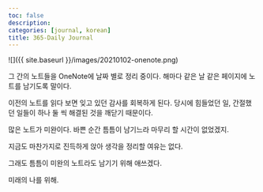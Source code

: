 ```yaml
---
toc: false
description: 
categories: [journal, korean]
title: 365-Daily Journal
---
```


![]({{ site.baseurl }}/images/20210102-onenote.png)

그 간의 노트들을 OneNote에 날짜 별로 정리 중이다. 해마다 같은 날 같은 페이지에 노트를 남기도록 말이다.

이전의 노트를 읽다 보면 잊고 있던 감사를 회복하게 된다. 당시에 힘들었던 일, 간절했던 일들이 하나 둘 씩 해결된 것을 깨닫기 때문이다.

많은 노트가 미완이다. 바쁜 순간 틈틈이 남기느라 마무리 할 시간이 없었겠지.

지금도 마찬가지로 진득하게 앉아 생각을 정리할 여유는 없다.

그래도 틈틈이 미완의 노트라도 남기기 위해 애쓰겠다.

미래의 나를 위해.

